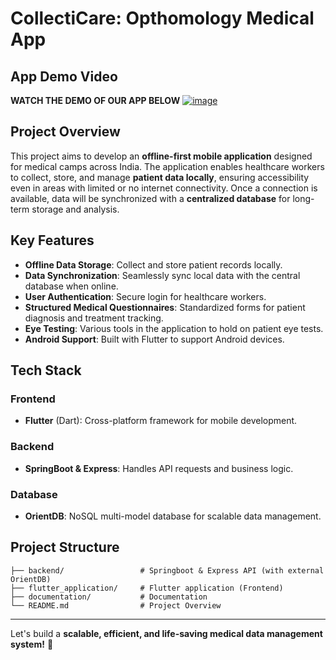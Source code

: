 # **CollectiCare: Opthomology Medical App**

## **App Demo Video**

**WATCH THE DEMO OF OUR APP BELOW**
[![image](https://github.com/user-attachments/assets/e3b61e10-1d14-4a33-b4d4-2216e9dfd52f)](https://drive.google.com/file/d/1CMSarugymdLYJsyPiqWXG8AMfC8DJ58u/view?usp=sharing)


## **Project Overview**
This project aims to develop an **offline-first mobile application** designed for medical camps across India. The application enables healthcare workers to collect, store, and manage **patient data locally**, ensuring accessibility even in areas with limited or no internet connectivity. Once a connection is available, data will be synchronized with a **centralized database** for long-term storage and analysis.

## **Key Features**
- **Offline Data Storage**: Collect and store patient records locally.
- **Data Synchronization**: Seamlessly sync local data with the central database when online.
- **User Authentication**: Secure login for healthcare workers.
- **Structured Medical Questionnaires**: Standardized forms for patient diagnosis and treatment tracking.
- **Eye Testing**: Various tools in the application to hold on patient eye tests.
- **Android Support**: Built with Flutter to support Android devices.

## **Tech Stack**
### **Frontend**
- **Flutter** (Dart): Cross-platform framework for mobile development.

### **Backend**
- **SpringBoot & Express**: Handles API requests and business logic.

### **Database**
- **OrientDB**: NoSQL multi-model database for scalable data management.


## **Project Structure** 
```
├── backend/                 # Springboot & Express API (with external OrientDB)
├── flutter_application/     # Flutter application (Frontend)
├── documentation/           # Documentation
└── README.md                # Project Overview
```

---
Let's build a **scalable, efficient, and life-saving medical data management system!** 🚀

